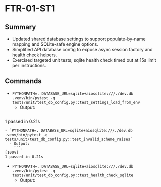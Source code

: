 # FTR-01-ST1

## Summary
- Updated shared database settings to support populate-by-name mapping and SQLite-safe engine options.
- Simplified API database config to expose async session factory and health check helpers.
- Exercised targeted unit tests; sqlite health check timed out at 15s limit per instructions.

## Commands
- `PYTHONPATH=. DATABASE_URL=sqlite+aiosqlite:///./dev.db .venv/bin/pytest -q tests/unit/test_db_config.py::test_settings_load_from_env`
  - Output:
    ```.                                                                        [100%]
1 passed in 0.21s
```
- `PYTHONPATH=. DATABASE_URL=sqlite+aiosqlite:///./dev.db .venv/bin/pytest -q tests/unit/test_db_config.py::test_invalid_scheme_raises`
  - Output:
    ```.                                                                        [100%]
1 passed in 0.21s
```
- `PYTHONPATH=. DATABASE_URL=sqlite+aiosqlite:///./dev.db .venv/bin/pytest -q tests/unit/test_db_config.py::test_health_check_sqlite`
  - Output:
    ```command timed out after 15008 milliseconds
```
